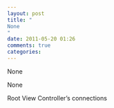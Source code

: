 ```yaml
---
layout: post
title: "
None
"
date: 2011-05-20 01:26
comments: true
categories: 
---
```


None


None


Root View Controller’s connections

